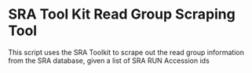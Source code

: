 # SRA Tool Kit Read Group Scraping Tool
This script uses the SRA Toolkit to scrape out the read group information from the SRA database, given a list of SRA RUN Accession ids
